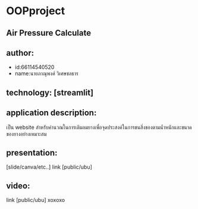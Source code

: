 # OOPproject

## Air Pressure Calculate
## author: 
  * id:66114540520
  * name:นายภาณุพงศ์ วิเศษชลธาร

## technology: [streamlit]

## application description:
เป็น website สำหรับคำนวณในการเติมลมยางเพื่อจุดประสงค์ในการขนสิ่งของตามน้ำหนักและขนาดของยางอย่างเหมาะสม

## presentation:
[slide/canva/etc..] link [public/ubu]

## video:
link [public/ubu]
 xoxoxo
